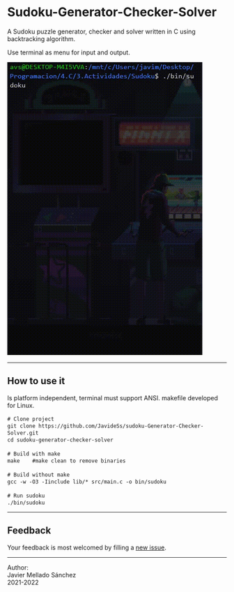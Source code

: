 # Sudoku-Generator-Checker-Solver
A Sudoku puzzle generator, checker and solver written in C using backtracking algorithm.

Use terminal as menu for input and output.

![screen](demo.gif)

---

## How to use it
Is platform independent, terminal must support ANSI.
makefile developed for Linux.

```
# Clone project
git clone https://github.com/JavideSs/sudoku-Generator-Checker-Solver.git
cd sudoku-generator-checker-solver

# Build with make
make    #make clean to remove binaries

# Build without make
gcc -w -O3 -Iinclude lib/* src/main.c -o bin/sudoku

# Run sudoku
./bin/sudoku
```

---

## Feedback
Your feedback is most welcomed by filling a
[new issue](https://github.com/JavideSs/sudoku-Generator-Checker-Solver/issues/new).

---

Author:  
Javier Mellado Sánchez  
2021-2022